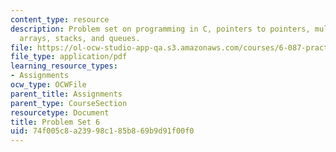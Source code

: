 ```yaml
---
content_type: resource
description: Problem set on programming in C, pointers to pointers, multidimensional
  arrays, stacks, and queues.
file: https://ol-ocw-studio-app-qa.s3.amazonaws.com/courses/6-087-practical-programming-in-c-january-iap-2010/74f005c8a23998c185b869b9d91f00f0_MIT6_087IAP10_assn06a.pdf
file_type: application/pdf
learning_resource_types:
- Assignments
ocw_type: OCWFile
parent_title: Assignments
parent_type: CourseSection
resourcetype: Document
title: Problem Set 6
uid: 74f005c8-a239-98c1-85b8-69b9d91f00f0
---
```

